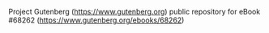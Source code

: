 Project Gutenberg (https://www.gutenberg.org) public repository for
eBook #68262 (https://www.gutenberg.org/ebooks/68262)
